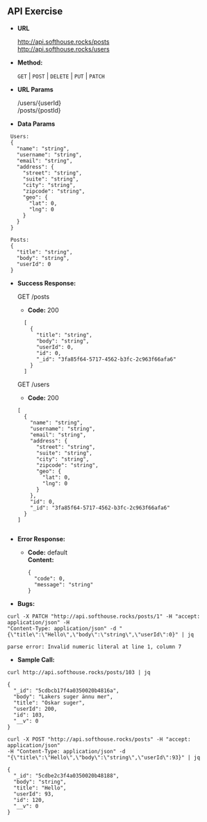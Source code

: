**API Exercise**
----

* **URL**

  http://api.softhouse.rocks/posts  
  http://api.softhouse.rocks/users

* **Method:**

  `GET` | `POST` | `DELETE` | `PUT` | `PATCH`
  
*  **URL Params**

   /users/{userId}  
   /posts/{postId}

* **Data Params**

 ```
  Users:
  {  
    "name": "string",
    "username": "string",
    "email": "string",
    "address": {
      "street": "string",
      "suite": "string",
      "city": "string",
      "zipcode": "string",
      "geo": {
        "lat": 0,
        "lng": 0
      }
    }
  }
 ```
 ```
  Posts: 
  {
    "title": "string",
    "body": "string",
    "userId": 0
  }
 ```

* **Success Response:**

  GET /posts
  * **Code:** 200
  ```
    [
      {
        "title": "string",
        "body": "string",
        "userId": 0,
        "id": 0,
        "_id": "3fa85f64-5717-4562-b3fc-2c963f66afa6"
      }
    ]
  ```
  GET /users
  * **Code:** 200
  ```
  [
    {
      "name": "string",
      "username": "string",
      "email": "string",
      "address": {
        "street": "string",
        "suite": "string",
        "city": "string",
        "zipcode": "string",
        "geo": {
          "lat": 0,
          "lng": 0
        }
      },
      "id": 0,
      "_id": "3fa85f64-5717-4562-b3fc-2c963f66afa6"
    }
  ]
  
  
* **Error Response:**

  * **Code:** default  
    **Content:**
    ```
    {
      "code": 0,
      "message": "string"
    }
    
* **Bugs:**

```
curl -X PATCH "http://api.softhouse.rocks/posts/1" -H "accept: application/json" -H 
"Content-Type: application/json" -d "{\"title\":\"Hello\",\"body\":\"string\",\"userId\":0}" | jq

parse error: Invalid numeric literal at line 1, column 7
```
* **Sample Call:**

```
curl http://api.softhouse.rocks/posts/103 | jq

{
  "_id": "5cdbcb17f4a0350020b4816a",
  "body": "Lakers suger ännu mer",
  "title": "Oskar suger",
  "userId": 200,
  "id": 103,
  "__v": 0
}
```
```
curl -X POST "http://api.softhouse.rocks/posts" -H "accept: application/json"
-H "Content-Type: application/json" -d 
"{\"title\":\"Hello\",\"body\":\"string\",\"userId\":93}" | jq

{
  "_id": "5cdbe2c3f4a0350020b48188",
  "body": "string",
  "title": "Hello",
  "userId": 93,
  "id": 120,
  "__v": 0
}
```
